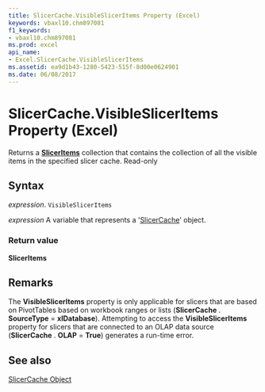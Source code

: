 ```yaml
---
title: SlicerCache.VisibleSlicerItems Property (Excel)
keywords: vbaxl10.chm897081
f1_keywords:
- vbaxl10.chm897081
ms.prod: excel
api_name:
- Excel.SlicerCache.VisibleSlicerItems
ms.assetid: ea9d1b43-1280-5423-515f-8d00e0624901
ms.date: 06/08/2017
---
```



# SlicerCache.VisibleSlicerItems Property (Excel)

Returns a  **[SlicerItems](Excel.SlicerItems.md)** collection that contains the collection of all the visible items in the specified slicer cache. Read-only


## Syntax

 _expression_. `VisibleSlicerItems`

 _expression_ A variable that represents a '[SlicerCache](Excel.SlicerCache.md)' object.


### Return value

 **SlicerItems**


## Remarks

The  **VisibleSlicerItems** property is only applicable for slicers that are based on PivotTables based on workbook ranges or lists (**SlicerCache** . **SourceType** = **xlDatabase**). Attempting to access the **VisibleSlicerItems** property for slicers that are connected to an OLAP data source (**SlicerCache** . **OLAP** = **True**) generates a run-time error.


## See also


[SlicerCache Object](Excel.SlicerCache.md)

